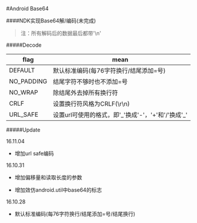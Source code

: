 #Android Base64

####NDK实现Base64解/编码(未完成)

>注：所有解码后的数据最后都带'\n'

#####Decode

flag| mean 
---|---
DEFAULT    | 默认标准编码(每76字符换行/结尾添加=号)
NO_PADDING | 结尾字符不够时也不添加=号
NO_WRAP    | 除结尾外去掉所有换行符
CRLF       | 设置换行符风格为CRLF(\r\n)
URL_SAFE   | 设置url可使用的格式，即'\_'换成'-'，'+'和'/'换成'\_'

#####Update

16.11.04

* 增加url safe编码

16.10.31

* 增加偏移量和读取长度的参数

* 增加效仿android.util中base64的标志

16.10.28

* 默认标准编码(每76字符换行/结尾添加=号/结尾换行)